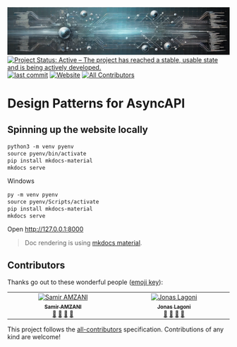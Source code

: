 [![AsyncAPI Modelina](./assets/banner.png)](https://jonaslagoni.github.io/design-patterns)
[![Project Status: Active – The project has reached a stable, usable state and is being actively developed.](https://www.repostatus.org/badges/latest/active.svg)](https://www.repostatus.org/#active)
[![last commit](https://img.shields.io/github/last-commit/jonaslagoni/design-patterns)](https://github.com/asyncapi/modelina/commits/master)
[![Website](https://img.shields.io/website?label=website&url=https%3A%2F%2Fjonaslagoni.github.io/design-patterns/)](https://jonaslagoni.github.io/design-patterns/)  <!-- ALL-CONTRIBUTORS-BADGE:START - Do not remove or modify this section -->
[![All Contributors](https://img.shields.io/badge/all_contributors-2-orange.svg?style=flat-square)](#contributors-)
<!-- ALL-CONTRIBUTORS-BADGE:END -->

# Design Patterns for AsyncAPI


## Spinning up the website locally

```
python3 -m venv pyenv
source pyenv/bin/activate
pip install mkdocs-material
mkdocs serve
```

Windows
```
py -m venv pyenv
source pyenv/Scripts/activate
pip install mkdocs-material
mkdocs serve
```

Open http://127.0.0.1:8000

> Doc rendering is using [mkdocs material](https://squidfunk.github.io/mkdocs-material/).


## Contributors 

Thanks go out to these wonderful people ([emoji key](https://allcontributors.org/docs/en/emoji-key)):

<!-- ALL-CONTRIBUTORS-LIST:START - Do not remove or modify this section -->
<!-- prettier-ignore-start -->
<!-- markdownlint-disable -->
<table>
  <tbody>
    <tr>	  
      <td align="center" valign="top" width="14.28%"><a href="https://github.com/Amzani"><img src="https://avatars.githubusercontent.com/u/554438?v=4?s=100" width="100px;" alt="Samir AMZANI"/><br /><sub><b>Samir AMZANI</b></sub></a><br /> <a href="https://github.com/jonaslagoni/design-patterns/commits?author=Amzani" title="Documentation">📖</a> <a href="#ideas-Amzani" title="Ideas, Planning, & Feedback">🤔</a> <a href="#maintenance-Amzani" title="Maintenance">🚧</a> <a href="https://github.com/jonaslagoni/design-patterns/pulls?q=is%3Apr+reviewed-by%3AAmzani" title="Reviewed Pull Requests">👀</a></td>
      <td align="center" valign="top" width="14.28%"><a href="https://github.com/jonaslagoni"><img src="https://avatars.githubusercontent.com/u/13396189?v=4?s=100" width="100px;" alt="Jonas Lagoni"/><br /><sub><b>Jonas Lagoni</b></sub></a><br /> <a href="https://github.com/asyncapi/modelina/commits?author=jonaslagoni" title="Documentation">📖</a> <a href="#ideas-jonaslagoni" title="Ideas, Planning, & Feedback">🤔</a> <a href="#maintenance-jonaslagoni" title="Maintenance">🚧</a> <a href="https://github.com/asyncapi/modelina/pulls?q=is%3Apr+reviewed-by%3Ajonaslagoni" title="Reviewed Pull Requests">👀</a></td>
    </tr>
  </tbody>
</table>

<!-- markdownlint-restore -->
<!-- prettier-ignore-end -->

<!-- ALL-CONTRIBUTORS-LIST:END -->

This project follows the [all-contributors](https://github.com/all-contributors/all-contributors) specification. Contributions of any kind are welcome!
